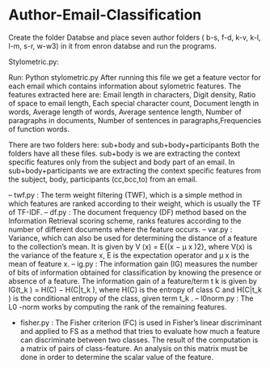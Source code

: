# Author-Email-Classification

Create the folder Databse and place seven author folders ( b-s, f-d, k-v, k-l, l-m, s-r, w-w3) in it from enron databse and run the programs.

Stylometric.py:

Run: Python stylometric.py
 After running this file we get a feature vector for each email which contains information about sylometric features.
 The features extracted here are: Email length in characters, Digit density, Ratio of space to email length, Each special character count, Document length in words, Average length of words, Average sentence length, Number of paragraphs in documents, Number of sentences in paragraphs,Frequencies of function words. 
 
There are two folders here: sub+body and sub+body+participants
Both the folders have all these files. sub+body is we are extracting the context specific features only from the subject and body part of an email. In sub+body+participants we are extracting the context specific features from the subject, body, participants (cc,bcc,to) from an email.
                 
– twf.py : The term weight filtering (TWF), which is a simple method in which features are ranked according to their weight, which is usually the TF of TF-IDF.
– df.py : The document frequency (DF) method based on the Information Retrieval scoring scheme, ranks features according to the number of different documents where the feature occurs.
– var.py : Variance, which can also be used for determining the distance of a feature to the collection’s mean. It is given by V (x) = E{(x − μ x )2}, where V(x) is the variance of the feature x, E is the expectation operator and μ x is the mean of feature x. – ig.py : The information gain (IG) measures the number of bits of information obtained for classification by knowing the presence or absence of a feature. The information gain of a feature/term t k is given by IG(t_k ) = H(C) − H(C|t_k ), where H(C) is the entropy of class C and H(C|t_k ) is the conditional entropy of the class, given term t_k .
– l0norm.py : The L0 -norm works by computing the rank of the remaining features. 
- fisher.py : The Fisher criterion (FC) is used in Fisher’s linear discriminant and applied to FS as a method that tries to evaluate how much a feature can discriminate between two classes. The result of the computation is a matrix of pairs of class-feature. An analysis on this matrix must be done in order to determine the scalar value of the feature. 
 
 
 


